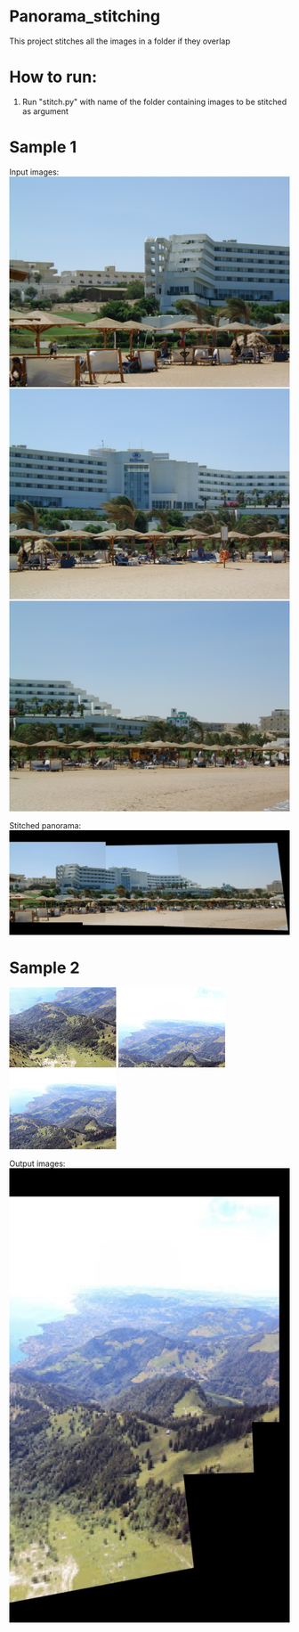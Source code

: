 # Panorama_stitching
This project stitches all the images in a folder if they overlap

# How to run:

1. Run "stitch.py" with name of the folder containing images to be stitched as argument

# Sample 1

Input images:
![input_hotel.jpg](extra1/1.jpg)
![input_hotel.jpg](extra1/2.jpg)
![input_hotel.jpg](extra1/3.jpg)

Stitched panorama:
![input_hotel.jpg](extra1/panoramaf.jpg)

# Sample 2

![input_ver.jpg](extra4/askf123.jpg)
![input_ver.jpg](extra4/fjsdk5475.jpg)
![input_ver.jpg](extra4/sdafh8768.jpg)

Output images:
![input_ver.jpg](extra4/panoramaf2.jpg)
